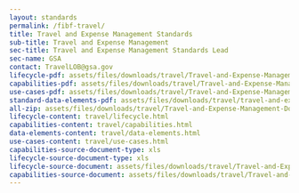 ```yaml
---
layout: standards
permalink: /fibf-travel/
title: Travel and Expense Management Standards
sub-title: Travel and Expense Management
sec-title: Travel and Expense Management Standards Lead
sec-name: GSA
contact: TravelLOB@gsa.gov
lifecycle-pdf: assets/files/downloads/travel/Travel-and-Expense-Management-Federal-Business-Lifecycle.xlsx
capabilities-pdf: assets/files/downloads/travel/Travel-and-Expense-Management-Business-Capabilities.xlsx
use-cases-pdf: assets/files/downloads/travel/Travel-and-Expense-Management-Business-use-cases.zip
standard-data-elements-pdf: assets/files/downloads/travel/travel-and-expense-management-standard-data-elements.xlsm
all-zip: assets/files/downloads/travel/Travel-and-Expense-Management-Download-All.zip
lifecycle-content: travel/lifecycle.html
capabilities-content: travel/capabilities.html
data-elements-content: travel/data-elements.html
use-cases-content: travel/use-cases.html
capabilities-source-document-type: xls
lifecycle-source-document-type: xls
lifecycle-source-document: assets/files/downloads/travel/Travel-and-Expense-Management-Federal-Business-Lifecycle.xlsx
capabilities-source-document: assets/files/downloads/travel/Travel-and-Expense-Management-Business-Capabilities.xlsx
---
```

